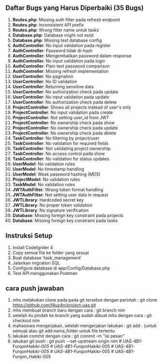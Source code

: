 ## Daftar Bugs yang Harus Diperbaiki (35 Bugs)

1. **Routes.php**: Missing auth filter pada refresh endpoint
2. **Routes.php**: Inconsistent API prefix
3. **Routes.php**: Wrong filter name untuk tasks
4. **Database.php**: Database might not exist
5. **Database.php**: Missing test database config
6. **AuthController**: No input validation pada register
7. **AuthController**: Password tidak di-hash
8. **AuthController**: Mengembalikan password dalam response
9. **AuthController**: No input validation pada login
10. **AuthController**: Plain text password comparison
11. **AuthController**: Missing refresh implementation
12. **UserController**: No pagination
13. **UserController**: No ID validation
14. **UserController**: Returning sensitive data
15. **UserController**: No authorization check pada update
16. **UserController**: No input validation pada update
17. **UserController**: No authorization check pada delete
18. **ProjectController**: Shows all projects instead of user's only
19. **ProjectController**: No input validation pada create
20. **ProjectController**: Not setting user_id from JWT
21. **ProjectController**: No ownership check pada show
22. **ProjectController**: No ownership check pada update
23. **ProjectController**: No ownership check pada delete
24. **TaskController**: No filtering by project/user
25. **TaskController**: No validation for required fields
26. **TaskController**: Not validating project ownership
27. **TaskController**: No access control pada show
28. **TaskController**: No validation for status updates
29. **UserModel**: No validation rules
30. **UserModel**: No timestamp handling
31. **UserModel**: Weak password hashing (MD5)
32. **ProjectModel**: No validation rules
33. **TaskModel**: No validation rules
34. **JWTAuthFilter**: Wrong token format handling
35. **JWTAuthFilter**: Not setting user data in request
36. **JWTLibrary**: Hardcoded secret key
37. **JWTLibrary**: No proper token validation
38. **JWTLibrary**: No signature verification
39. **Database**: Missing foreign key constraint pada projects
40. **Database**: Missing foreign key constraint pada tasks

## Instruksi Setup

1. Install CodeIgniter 4
2. Copy semua file ke folder yang sesuai
3. Buat database 'task_management'
4. Jalankan migration SQL
5. Configure database di app/Config/Database.php
6. Test API menggunakan Postman

## cara push jawaban

1. mhs melakukan clone pada pada git tersebut dengan perintah : git clone https://github.com/f4uz4n/project-uas.git
2. mhs membuat branch baru dengan cara : git branch nim
3. setelah itu pindah ke branch yang sudah dibuat mhs dengan cara : git checkout nim
4. mahasiswa mengerjakan, setelah mengerjakan lakukan : git add . (untuk semua) atau git add nama_folder untuk file tertentu
5. lakukan commit dengan cara : git commit -m "isi pesan"
6. lakukan git push : git push --set-upstream origin nim
#   U A S - 4 B 1 - F u r q o n _ H a k i k i - 0 0 5  
 #   U A S - 4 B 1 - F u r q o n _ H a k i k i - 0 0 5  
 #   U A S - 4 B 1 - F u r q o n _ H a k i k i - 0 0 5  
 #   U A S - 4 B 1 - F u r q o n _ H a k i k i - 0 0 5  
 #   U A S - 4 B 1 - F u r q o n _ H a k i k i - 0 0 5  
 